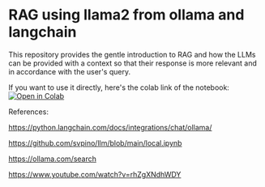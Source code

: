 # RAG using llama2 from ollama and langchain

This repository provides the gentle introduction to RAG and how the LLMs can be provided with a context so that their response is more relevant and in accordance with the user's query.

If you want to use it directly, here's the colab link of the notebook: [![Open in Colab](https://colab.research.google.com/assets/colab-badge.svg)](https://colab.research.google.com/drive/1HZP7NYnFfUV3vQ_-VKQeyBaACBzMLDOO?usp=sharing)

References: 

https://python.langchain.com/docs/integrations/chat/ollama/

https://github.com/svpino/llm/blob/main/local.ipynb

https://ollama.com/search

https://www.youtube.com/watch?v=rhZgXNdhWDY 
